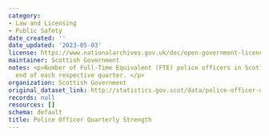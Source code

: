 ```yaml
---
category:
- Law and Licensing
- Public Safety
date_created: ''
date_updated: '2023-05-03'
license: https://www.nationalarchives.gov.uk/doc/open-government-licence/version/3/
maintainer: Scottish Government
notes: <p>Number of Full-Time Equivalent (FTE) police officers in Scotland at the
  end of each respective quarter. </p>
organization: Scottish Government
original_dataset_link: http://statistics.gov.scot/data/police-officer-quarterly-strength
records: null
resources: []
schema: default
title: Police Officer Quarterly Strength
---
```

